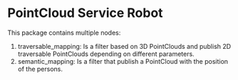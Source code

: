 # PointCloud Service Robot

This package contains multiple nodes:
1. traversable_mapping: Is a filter based on 3D PointClouds and publish 2D traversable PointClouds depending on different parameters.
2. semantic_mapping: Is a filter that publish a PointCloud with the position of the persons.
